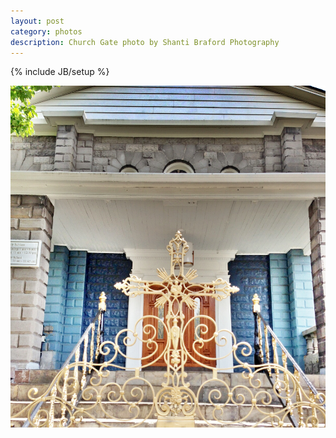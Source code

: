 ```yaml
---
layout: post
category: photos
description: Church Gate photo by Shanti Braford Photography
---
```

{% include JB/setup %}

<a href="/photos/high_dynamic_range/church_gate.jpg" title="Church Gate"><img src="/photos/high_dynamic_range/church_gate.jpg" alt="Church Gate" /></a>

